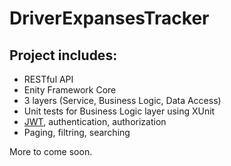 # DriverExpansesTracker

**Project includes:**
----------------
- RESTful API
- Enity Framework Core
- 3 layers (Service, Business Logic, Data Access)
- Unit tests for Business Logic layer using XUnit
- [JWT](https://jwt.io), authentication, authorization
- Paging, filtring, searching 

More to come soon.
